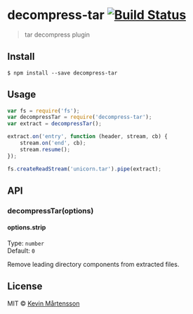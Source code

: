 # decompress-tar [![Build Status](http://img.shields.io/travis/kevva/decompress-tar.svg?style=flat)](https://travis-ci.org/kevva/decompress-tar)

> tar decompress plugin


## Install

```
$ npm install --save decompress-tar
```


## Usage

```js
var fs = require('fs');
var decompressTar = require('decompress-tar');
var extract = decompressTar();

extract.on('entry', function (header, stream, cb) {
	stream.on('end', cb);
	stream.resume();
});

fs.createReadStream('unicorn.tar').pipe(extract);
```


## API

### decompressTar(options)

#### options.strip

Type: `number`  
Default: `0`

Remove leading directory components from extracted files.


## License

MIT © [Kevin Mårtensson](https://github.com/kevva)
